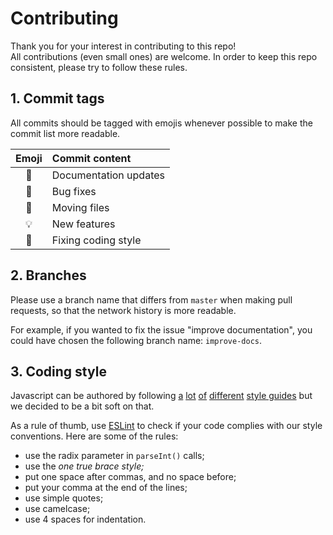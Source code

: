 # Contributing

Thank you for your interest in contributing to this repo!  
All contributions (even small ones) are welcome.
In order to keep this repo consistent, please
try to follow these rules.

## 1. Commit tags

All commits should be tagged with emojis whenever possible
to make the commit list more readable.

| Emoji      | Commit content        |
|:----------:|:--------------------- |
| :book:     | Documentation updates |
| :bug:      | Bug fixes             |
| :ledger:   | Moving files          |
| :bulb:     | New features          |
| :lipstick: | Fixing coding style   |

## 2. Branches

Please use a branch name that differs from `master`
when making pull requests, so that the network
history is more readable.

For example, if you wanted to fix the issue
"improve documentation", you could have
chosen the following branch name: `improve-docs`.

## 3. Coding style

Javascript can be authored by following
[a](https://google-styleguide.googlecode.com/svn/trunk/javascriptguide.xml)
[lot](https://github.com/airbnb/javascript)
[of](https://github.com/felixge/node-style-guide)
[different](https://contribute.jquery.org/style-guide/js/)
[style guides](https://developer.mozilla.org/en-US/docs/Mozilla/Developer_guide/Coding_Style)
but we decided to be a bit soft on that.

As a rule of thumb, use [ESLint](http://eslint.org/) to check if your code complies
with our style conventions. Here are some of the rules:

* use the radix parameter in `parseInt()` calls;
* use the *one true brace style;*
* put one space after commas, and no space before;
* put your comma at the end of the lines;
* use simple quotes;
* use camelcase;
* use 4 spaces for indentation.
